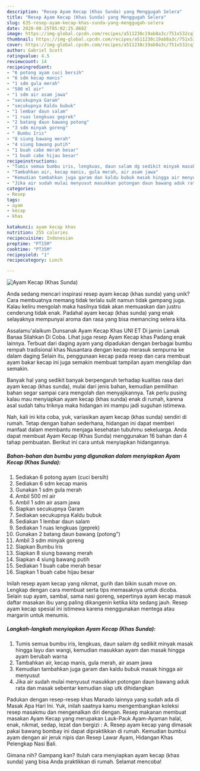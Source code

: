 ```yaml
---
description: "Resep Ayam Kecap (Khas Sunda) yang Menggugah Selera"
title: "Resep Ayam Kecap (Khas Sunda) yang Menggugah Selera"
slug: 635-resep-ayam-kecap-khas-sunda-yang-menggugah-selera
date: 2020-08-25T05:02:25.868Z
image: https://img-global.cpcdn.com/recipes/a511238c19ab8a3c/751x532cq70/ayam-kecap-khas-sunda-foto-resep-utama.jpg
thumbnail: https://img-global.cpcdn.com/recipes/a511238c19ab8a3c/751x532cq70/ayam-kecap-khas-sunda-foto-resep-utama.jpg
cover: https://img-global.cpcdn.com/recipes/a511238c19ab8a3c/751x532cq70/ayam-kecap-khas-sunda-foto-resep-utama.jpg
author: Gabriel Scott
ratingvalue: 4.5
reviewcount: 14
recipeingredient:
- "6 potong ayam cuci bersih"
- "6 sdm kecap manis"
- "1 sdm gula merah"
- "500 ml air"
- "1 sdm air asam jawa"
- "secukupnya Garam"
- "secukupnya Kaldu bubuk"
- "1 lembar daun salam"
- "1 ruas lengkuas geprek"
- "2 batang daun bawang potong"
- "3 sdm minyak goreng"
- " Bumbu Iris"
- "8 siung bawang merah"
- "4 siung bawang putih"
- "1 buah cabe merah besar"
- "1 buah cabe hijau besar"
recipeinstructions:
- "Tumis semua bumbu iris, lengkuas, daun salam dg sedikit minyak masak hingga layu dan wangi, kemudian masukkan ayam dan masak hingga ayam berubah warna"
- "Tambahkan air, kecap manis, gula merah, air asam jawa"
- "Kemudian tambahkan juga garam dan kaldu bubuk masak hingga air menyusut"
- "Jika air sudah mulai menyusut masukkan potongan daun bawang aduk rata dan masak sebentar kemudian siap utk dihidangkan"
categories:
- Resep
tags:
- ayam
- kecap
- khas

katakunci: ayam kecap khas 
nutrition: 255 calories
recipecuisine: Indonesian
preptime: "PT15M"
cooktime: "PT35M"
recipeyield: "1"
recipecategory: Lunch

---
```



![Ayam Kecap (Khas Sunda)](https://img-global.cpcdn.com/recipes/a511238c19ab8a3c/751x532cq70/ayam-kecap-khas-sunda-foto-resep-utama.jpg)

Anda sedang mencari inspirasi resep ayam kecap (khas sunda) yang unik? Cara membuatnya memang tidak terlalu sulit namun tidak gampang juga. Kalau keliru mengolah maka hasilnya tidak akan memuaskan dan justru cenderung tidak enak. Padahal ayam kecap (khas sunda) yang enak selayaknya mempunyai aroma dan rasa yang bisa memancing selera kita.

Assalamu&#39;alaikum Dunsanak Ayam Kecap Khas UNI ET Di jamin Lamak Banaa Silahkan Di Coba. Lihat juga resep Ayam Kecap khas Padang enak lainnya. Terbuat dari daging ayam yang dipadukan dengan berbagai bumbu rempah tradisional khas Nusantara dengan kecap merasuk sempurna ke dalam daging Selain itu, penggunaan kecap pada resep dan cara membuat ayam bakar kecap ini juga semakin membuat tampilan ayam mengkilap dan semakin.

Banyak hal yang sedikit banyak berpengaruh terhadap kualitas rasa dari ayam kecap (khas sunda), mulai dari jenis bahan, kemudian pemilihan bahan segar sampai cara mengolah dan menyajikannya. Tak perlu pusing kalau mau menyiapkan ayam kecap (khas sunda) enak di rumah, karena asal sudah tahu triknya maka hidangan ini mampu jadi suguhan istimewa.


Nah, kali ini kita coba, yuk, variasikan ayam kecap (khas sunda) sendiri di rumah. Tetap dengan bahan sederhana, hidangan ini dapat memberi manfaat dalam membantu menjaga kesehatan tubuhmu sekeluarga. Anda dapat membuat Ayam Kecap (Khas Sunda) menggunakan 16 bahan dan 4 tahap pembuatan. Berikut ini cara untuk menyiapkan hidangannya.

<!--inarticleads1-->

##### Bahan-bahan dan bumbu yang digunakan dalam menyiapkan Ayam Kecap (Khas Sunda):

1. Sediakan 6 potong ayam (cuci bersih)
1. Sediakan 6 sdm kecap manis
1. Gunakan 1 sdm gula merah
1. Ambil 500 ml air
1. Ambil 1 sdm air asam jawa
1. Siapkan secukupnya Garam
1. Sediakan secukupnya Kaldu bubuk
1. Sediakan 1 lembar daun salam
1. Sediakan 1 ruas lengkuas (geprek)
1. Gunakan 2 batang daun bawang (potong&#34;)
1. Ambil 3 sdm minyak goreng
1. Siapkan  Bumbu Iris
1. Siapkan 8 siung bawang merah
1. Siapkan 4 siung bawang putih
1. Sediakan 1 buah cabe merah besar
1. Siapkan 1 buah cabe hijau besar


Inilah resep ayam kecap yang nikmat, gurih dan bikin susah move on. Lengkap dengan cara membuat serta tips memasaknya untuk dicoba. Selain sup ayam, sambal, sama nasi goreng, sepertinya ayam kecap masuk daftar masakan ibu yang paling dikangenin ketika kita sedang jauh. Resep ayam kecap spesial ini istimewa karena menggunakan mentega atau margarin untuk menumis. 

<!--inarticleads2-->

##### Langkah-langkah menyiapkan Ayam Kecap (Khas Sunda):

1. Tumis semua bumbu iris, lengkuas, daun salam dg sedikit minyak masak hingga layu dan wangi, kemudian masukkan ayam dan masak hingga ayam berubah warna
1. Tambahkan air, kecap manis, gula merah, air asam jawa
1. Kemudian tambahkan juga garam dan kaldu bubuk masak hingga air menyusut
1. Jika air sudah mulai menyusut masukkan potongan daun bawang aduk rata dan masak sebentar kemudian siap utk dihidangkan


Padukan dengan resep-resep khas Manado lainnya yang sudah ada di Masak Apa Hari Ini. Yuk, inilah saatnya kamu mengembangkan koleksi resep masakmu dan mengenalkan diri dengan. Resep makanan membuat masakan Ayam Kecap yang merupakan Lauk-Pauk Ayam-Ayaman halal, enak, nikmat, sedap, lezat dan bergizi : A. Resep ayam kecap yang dimasak pakai bawang bombay ini dapat dipraktikkan di rumah. Kemudian bumbui ayam dengan air jeruk nipis dan Resep Lawar Ayam, Hidangan Khas Pelengkap Nasi Bali. 

Gimana nih? Gampang kan? Itulah cara menyiapkan ayam kecap (khas sunda) yang bisa Anda praktikkan di rumah. Selamat mencoba!
